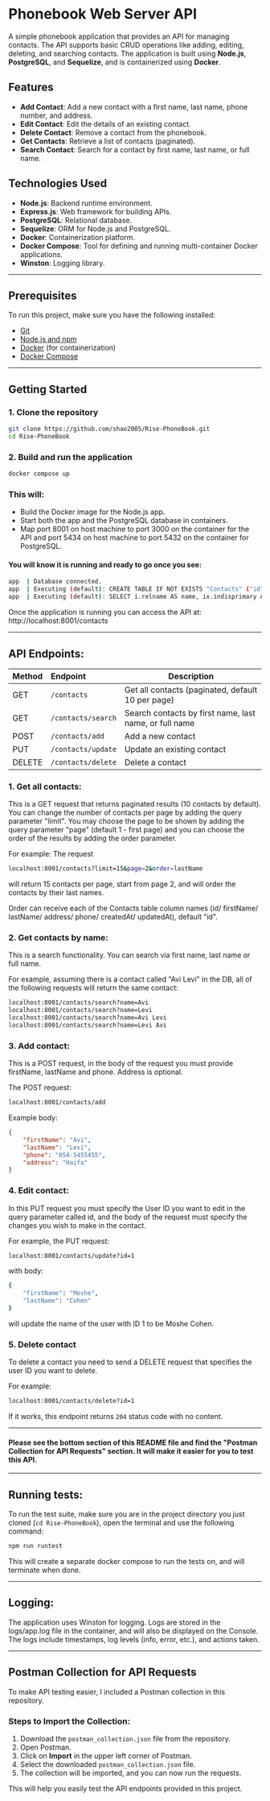 # Phonebook Web Server API

A simple phonebook application that provides an API for managing contacts. The API supports basic CRUD operations like adding, editing, deleting, and searching contacts. The application is built using **Node.js**, **PostgreSQL**, and **Sequelize**, and is containerized using **Docker**.

## Features
- **Add Contact**: Add a new contact with a first name, last name, phone number, and address.
- **Edit Contact**: Edit the details of an existing contact.
- **Delete Contact**: Remove a contact from the phonebook.
- **Get Contacts**: Retrieve a list of contacts (paginated).
- **Search Contact**: Search for a contact by first name, last name, or full name.

## Technologies Used
- **Node.js**: Backend runtime environment.
- **Express.js**: Web framework for building APIs.
- **PostgreSQL**: Relational database.
- **Sequelize**: ORM for Node.js and PostgreSQL.
- **Docker**: Containerization platform.
- **Docker Compose**: Tool for defining and running multi-container Docker applications.
- **Winston**: Logging library.
  
---

## Prerequisites

To run this project, make sure you have the following installed:
- [Git](https://git-scm.com/downloads)
- [Node.js and npm](https://nodejs.org/en/download/prebuilt-installer)
- [Docker](https://docs.docker.com/get-docker/) (for containerization)
- [Docker Compose](https://docs.docker.com/compose/install/)

---

## Getting Started

### 1. Clone the repository

```bash
git clone https://github.com/shao2005/Rise-PhoneBook.git
cd Rise-PhoneBook
```

### 2. Build and run the application

```bash
docker compose up
```
### This will:
- Build the Docker image for the Node.js app.
- Start both the app and the PostgreSQL database in containers.
- Map port 8001 on host machine to port 3000 on the container for the API and port 5434 on host machine to port 5432 on the container for PostgreSQL.

#### You will know it is running and ready to go once you see:

```bash
app  | Database connected.
app  | Executing (default): CREATE TABLE IF NOT EXISTS "Contacts" ("id"   SERIAL , "firstName" VARCHAR(255) NOT NULL, "lastName" VARCHAR(255) NOT NULL, "phone" VARCHAR(255) NOT NULL UNIQUE, "address" VARCHAR(255), "createdAt" TIMESTAMP WITH TIME ZONE NOT NULL, "updatedAt" TIMESTAMP WITH TIME ZONE NOT NULL, PRIMARY KEY ("id"));
app  | Executing (default): SELECT i.relname AS name, ix.indisprimary AS primary, ix.indisunique AS unique, ix.indkey AS indkey, array_agg(a.attnum) as column_indexes, array_agg(a.attname) AS column_names, pg_get_indexdef(ix.indexrelid) AS definition FROM pg_class t, pg_class i, pg_index ix, pg_attribute a WHERE t.oid = ix.indrelid AND i.oid = ix.indexrelid AND a.attrelid = t.oid AND t.relkind = 'r' and t.relname = 'Contacts' GROUP BY i.relname, ix.indexrelid, ix.indisprimary, ix.indisunique, ix.indkey ORDER BY i.relname;
```

Once the application is running you can access the API at:
http://localhost:8001/contacts

---

## API Endpoints:
| Method        | Endpoint      | Description  |
| :-------------|:-------------|-----|
| GET      | `/contacts`        |Get all contacts (paginated, default 10 per page)|
| GET      | `/contacts/search` |Search contacts by first name, last name, or full name|
| POST     | `/contacts/add`    |Add a new contact|
| PUT      | `/contacts/update` |Update an existing contact|
| DELETE   | `/contacts/delete` |Delete a contact|

### 1. Get all contacts:
This is a GET request that returns paginated results (10 contacts by default). You can change the number of contacts per page by adding the query parameter "limit". You may choose the page to be shown by adding the query parameter "page" (default 1 - first page) and you can choose the order of the results by adding the order parameter.

For example: 
The request 
```bash
localhost:8001/contacts?limit=15&page=2&order=lastName
```
will return 15 contacts per page, start from page 2, and will order the contacts by their last names.

Order can receive each of the Contacts table column names (id/ firstName/ lastName/ address/ phone/ createdAt/ updatedAt), default "id".

### 2. Get contacts by name:
This is a search functionality. You can search via first name, last name or full name.

For example, assuming there is a contact called "Avi Levi" in the DB, all of the following requests will return the same contact:

```bash
localhost:8001/contacts/search?name=Avi
localhost:8001/contacts/search?name=Levi
localhost:8001/contacts/search?name=Avi Levi
localhost:8001/contacts/search?name=Levi Avi
```

### 3. Add contact:
This is a POST request, in the body of the request you must provide firstName, lastName and phone. Address is optional.

The POST request:
```bash
localhost:8001/contacts/add
```
Example body:
```JSON
{
    "firstName": "Avi",
    "lastName": "Levi",
    "phone": "054-5455455",
    "address": "Haifa"
}
```

### 4. Edit contact:
In this PUT request you must specify the User ID you want to edit in the query parameter called id, and the body of the request must specify the changes you wish to make in the contact.

For example, the PUT request:
```bash
localhost:8001/contacts/update?id=1
```
with body:
```bash
{
    "firstName": "Moshe",
    "lastName": "Cohen"
}
```
will update the name of the user with ID 1 to be Moshe Cohen.


### 5. Delete contact
To delete a contact you need to send a DELETE request that specifies the user ID you want to delete.

For example:
```bash
localhost:8001/contacts/delete?id=1
```
If it works, this endpoint returns `204` status code with no content.

---
#### Please see the bottom section of this README file and find the "Postman Collection for API Requests" section. It will make it easier for you to test this API.
---

## Running tests:
To run the test suite, make sure you are in the project directory you just cloned (`cd Rise-PhoneBook`), open the terminal and use the following command:
```bash
npm run runtest
``` 
This will create a separate docker compose to run the tests on, and will terminate when done.

---

## Logging:
The application uses Winston for logging. Logs are stored in the logs/app.log file in the container, and will also be displayed on the Console. The logs include timestamps, log levels (info, error, etc.), and actions taken.

---
## Postman Collection for API Requests

To make API testing easier, I included a Postman collection in this repository.

### Steps to Import the Collection:

1. Download the `postman_collection.json` file from the repository.
2. Open Postman.
3. Click on **Import** in the upper left corner of Postman.
4. Select the downloaded `postman_collection.json` file.
5. The collection will be imported, and you can now run the requests.

This will help you easily test the API endpoints provided in this project. 
